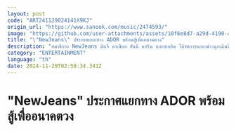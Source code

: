 ```yaml
---
layout: post
code: "ART241129024141X9KJ"
origin_url: "https://www.sanook.com/music/2474593/"
image: "https://github.com/user-attachments/assets/10f6e8d7-a29d-4190-a268-edc25ec146a1"
title: "\"NewJeans\" ประกาศแยกทาง ADOR พร้อมสู้เพื่ออนาคตวง"
description: "สมาชิกวง NewJeans มินจี ดาเนียล ฮันนิ แฮริน และฮเยอิน ได้จัดการแถลงข่าวฉุกเฉินขึ้น เพื่อประกาศว่า “NewJeans ตัดสินใจยุติสัญญากับ ADOR ในช่วงเที่ยงคืนของวันที่ 29 พฤศจิกายน”"
category: "ENTERTAINMENT"
language: "th"
date: 2024-11-29T02:50:34.341Z
---
```


# "NewJeans" ประกาศแยกทาง ADOR พร้อมสู้เพื่ออนาคตวง
